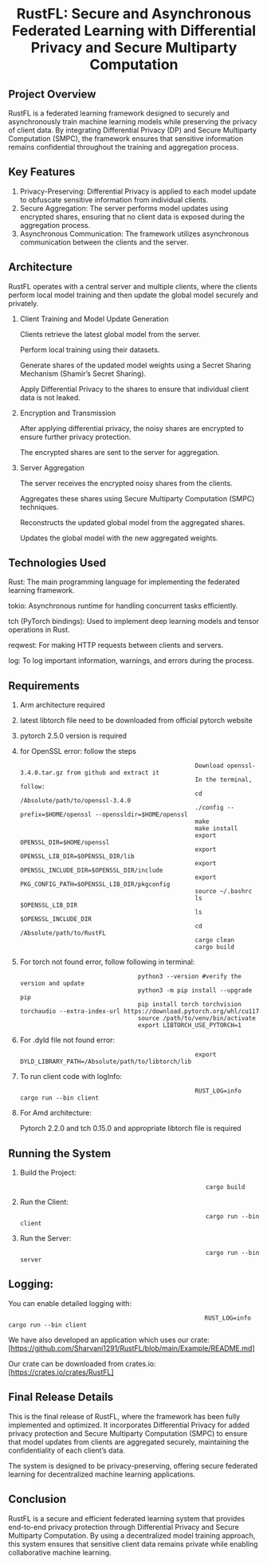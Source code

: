 <h1 align="center">RustFL: Secure and Asynchronous Federated Learning with Differential Privacy and Secure Multiparty Computation

## Project Overview

RustFL is a federated learning framework designed to securely and asynchronously train machine learning models while preserving the privacy of client data. By integrating Differential Privacy (DP) and Secure Multiparty Computation (SMPC), the framework ensures that sensitive information remains confidential throughout the training and aggregation process.

## Key Features

1. Privacy-Preserving: Differential Privacy is applied to each model update to obfuscate sensitive information from individual clients.
2. Secure Aggregation: The server performs model updates using encrypted shares, ensuring that no client data is exposed during the aggregation process.
3. Asynchronous Communication: The framework utilizes asynchronous communication between the clients and the server.

## Architecture

RustFL operates with a central server and multiple clients, where the clients perform local model training and then update the global model securely and privately.

1. Client Training and Model Update Generation

    Clients retrieve the latest global model from the server.
   
    Perform local training using their datasets.
   
    Generate shares of the updated model weights using a Secret Sharing Mechanism (Shamir’s Secret Sharing).
   
    Apply Differential Privacy to the shares to ensure that individual client data is not leaked.

3. Encryption and Transmission

    After applying differential privacy, the noisy shares are encrypted to ensure further privacy protection.
   
    The encrypted shares are sent to the server for aggregation.

4. Server Aggregation

    The server receives the encrypted noisy shares from the clients.
   
    Aggregates these shares using Secure Multiparty Computation (SMPC) techniques.
   
    Reconstructs the updated global model from the aggregated shares.
   
    Updates the global model with the new aggregated weights.

## Technologies Used

Rust: The main programming language for implementing the federated learning framework.

tokio: Asynchronous runtime for handling concurrent tasks efficiently.

tch (PyTorch bindings): Used to implement deep learning models and tensor operations in Rust.

reqwest: For making HTTP requests between clients and servers.

log: To log important information, warnings, and errors during the process.

## Requirements

1. Arm architecture required

2. latest libtorch file need to be downloaded from official pytorch website

3. pytorch 2.5.0 version is required

4. for OpenSSL error: follow the steps

                                                        Download openssl-3.4.0.tar.gz from github and extract it
                                                        In the terminal, follow:
                                                        cd /Absolute/path/to/openssl-3.4.0
                                                        ./config --prefix=$HOME/openssl --openssldir=$HOME/openssl
                                                        make
                                                        make install
                                                        export OPENSSL_DIR=$HOME/openssl
                                                        export OPENSSL_LIB_DIR=$OPENSSL_DIR/lib
                                                        export OPENSSL_INCLUDE_DIR=$OPENSSL_DIR/include
                                                        export PKG_CONFIG_PATH=$OPENSSL_LIB_DIR/pkgconfig
                                                        source ~/.bashrc
                                                        ls $OPENSSL_LIB_DIR
                                                        ls $OPENSSL_INCLUDE_DIR
                                                        cd /Absolute/path/to/RustFL
                                                        cargo clean
                                                        cargo build

5. For torch not found error, follow following in terminal:

                                        python3 --version #verify the version and update
                                        python3 -m pip install --upgrade pip
                                        pip install torch torchvision torchaudio --extra-index-url https://download.pytorch.org/whl/cu117
                                        source /path/to/venv/bin/activate
                                        export LIBTORCH_USE_PYTORCH=1

6. For .dyld file not found error:

                                                        export DYLD_LIBRARY_PATH=/Absolute/path/to/libtorch/lib

7. To run client code with logInfo:

                                                        RUST_LOG=info cargo run --bin client

8. For Amd architecture:

    Pytorch 2.2.0 and tch 0.15.0 and appropriate libtorch file is required


## Running the System

1. Build the Project:

                                                           cargo build

2. Run the Client:

                                                           cargo run --bin client

3. Run the Server:

                                                           cargo run --bin server

## Logging:

You can enable detailed logging with:

                                                           RUST_LOG=info cargo run --bin client
                                                           

We have also developed an application which uses our crate: [https://github.com/Sharvani1291/RustFL/blob/main/Example/README.md]

Our crate can be downloaded from crates.io: [https://crates.io/crates/RustFL]

## Final Release Details

This is the final release of RustFL, where the framework has been fully implemented and optimized. It incorporates Differential Privacy for added privacy protection and Secure Multiparty Computation (SMPC) to ensure that model updates from clients are aggregated securely, maintaining the confidentiality of each client’s data.

The system is designed to be privacy-preserving, offering secure federated learning for decentralized machine learning applications.

## Conclusion

RustFL is a secure and efficient federated learning system that provides end-to-end privacy protection through Differential Privacy and Secure Multiparty Computation. By using a decentralized model training approach, this system ensures that sensitive client data remains private while enabling collaborative machine learning.
